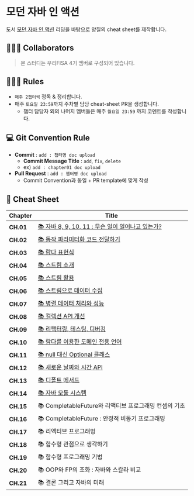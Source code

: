 # 모던 자바 인 액션

도서 [모던 자바 인 액션](https://m.yes24.com/Goods/Detail/78660184) 리딩을 바탕으로 양질의 cheat sheet를 제작합니다.

## 🏄🏻‍♂️ Collaborators

> 본 스터디는 우리FISA 4기 멤버로 구성되어 있습니다.
> 

## 🏊🏻‍♀️ Rules

- `매주 2챕터씩` 정독 & 정리합니다. 
- 매주 `토요일 23:59`까지 주차별 담당 cheat-sheet PR을 생성합니다.
    - 챕터 담당자 외의 나머지 멤버들은 매주 `월요일 23:59` 까지 코멘트를 작성합니다.

## 💻 Git Convention Rule

- **Commit** : `add : 챕터명 doc upload`
    - **Commit Message Title** : `add`, `fix`, `delete`
    - ex) `add : chapter01 doc upload`
- **Pull Request** : `add : 챕터명 doc upload`
    - Commit Convention과 동일 + PR template에 맞게 작성

## 📎 Cheat Sheet

| **Chapter** | **Title** |
| --- | --- |
| **CH.01** | [📚 자바 8, 9, 10, 11 : 무슨 일이 일어나고 있는가?](https://github.com/ryuseunghan/java-in-action-study/blob/main/1%EC%9E%A5%20%EC%9E%90%EB%B0%94%208%2C%209%2C%2010%2C%2011%20%20%EB%AC%B4%EC%8A%A8%20%EC%9D%BC%EC%9D%B4%20%EC%9D%BC%EC%96%B4%EB%82%98%EA%B3%A0%20%EC%9E%88%EB%8A%94%EA%B0%80/ch1.md)|
| **CH.02** | [📚 동작 파라미터화 코드 전달하기](https://github.com/ryuseunghan/java-in-action-study/blob/main/2%EC%9E%A5%20%EB%8F%99%EC%9E%91%20%ED%8C%8C%EB%9D%BC%EB%AF%B8%ED%84%B0%ED%99%94%20%EC%BD%94%EB%93%9C%20%EC%A0%84%EB%8B%AC%ED%95%98%EA%B8%B0/ch2.md)|
| **CH.03** | <a href="3장 람다 표현식/ch3.md">📚 람다 표현식</a> |
| **CH.04** | <a href="4장 스트림 소개/ch4.md">📚 스트림 소개</a> |
| **CH.05** | [📚 스트림 활용](https://github.com/ryuseunghan/java-in-action-study/blob/main/5%EC%9E%A5%20%EC%8A%A4%ED%8A%B8%EB%A6%BC%20%ED%99%9C%EC%9A%A9/ch5.md) |
| **CH.06** | [📚 스트림으로 데이터 수집](https://github.com/ryuseunghan/java-in-action-study/blob/main/6%EC%9E%A5%20%EC%8A%A4%ED%8A%B8%EB%A6%BC%EC%9C%BC%EB%A1%9C%20%EB%8D%B0%EC%9D%B4%ED%84%B0%20%EC%88%98%EC%A7%91/ch6.md) |
| **CH.07** | [📚 병렬 데이터 처리와 성능](https://github.com/ryuseunghan/java-in-action-study/blob/main/7%EC%9E%A5%20%EB%B3%91%EB%A0%AC%20%EB%8D%B0%EC%9D%B4%ED%84%B0%20%EC%B2%98%EB%A6%AC%EC%99%80%20%EC%84%B1%EB%8A%A5/ch7.md) |
| **CH.08** | [📚 컬렉션 API 개선](https://github.com/ryuseunghan/java-in-action-study/blob/main/8%EC%9E%A5%20%EC%BB%AC%EB%A0%89%EC%85%98%20API%20%EA%B0%9C%EC%84%A0/ch8.md) |
| **CH.09** | [📚 리팩터링, 테스팅, 디버깅](https://github.com/ryuseunghan/java-in-action-study/blob/main/9%EC%9E%A5%20%EB%A6%AC%ED%8C%A9%ED%86%A0%EB%A7%81%2C%20%ED%85%8C%EC%8A%A4%ED%8C%85%2C%20%EB%94%94%EB%B2%84%EA%B9%85/ch9.md) |
| **CH.10** | [📚 람다를 이용한 도메인 전용 언어](https://github.com/ryuseunghan/java-in-action-study/blob/main/10%EC%9E%A5%20%EB%9E%8C%EB%8B%A4%EB%A5%BC%20%EC%9D%B4%EC%9A%A9%ED%95%9C%20%EB%8F%84%EB%A9%94%EC%9D%B8%20%EC%A0%84%EC%9A%A9%20%EC%96%B8%EC%96%B4/ch10.md) |
| **CH.11** | [📚 null 대신 Optional 클래스](https://github.com/ryuseunghan/java-in-action-study/blob/main/11%EC%9E%A5%20null%20%EB%8C%80%EC%8B%A0%20Optional%20%ED%81%B4%EB%9E%98%EC%8A%A4/ch11.md) |
| **CH.12** | [📚 새로운 날짜와 시간 API](https://github.com/ryuseunghan/java-in-action-study/blob/main/12%EC%9E%A5%20%EC%83%88%EB%A1%9C%EC%9A%B4%20%EB%82%A0%EC%A7%9C%EC%99%80%20%EC%8B%9C%EA%B0%84%20API/ch12.md) |
| **CH.13** | [📚 디폴트 메서드](https://github.com/ryuseunghan/java-in-action-study/blob/main/13%EC%9E%A5%20%EB%94%94%ED%8F%B4%ED%8A%B8%20%EB%A9%94%EC%84%9C%EB%93%9C/ch13.md) |
| **CH.14** | [📚 자바 모듈 시스템](https://github.com/ryuseunghan/java-in-action-study/blob/main/14%EC%9E%A5%20%EC%9E%90%EB%B0%94%20%EB%AA%A8%EB%93%88%20%EC%8B%9C%EC%8A%A4%ED%85%9C/ch14.md) |
| **CH.15** | 📚 CompletableFuture와 리액티브 프로그래밍 컨셉의 기초 |
| **CH.16** | 📚 CompletableFuture : 안정적 비동기 프로그래밍 |
| **CH.17** | 📚 리액티브 프로그래밍 |
| **CH.18** | 📚 함수형 관점으로 생각하기 |
| **CH.19** | 📚 함수형 프로그래밍 기법 |
| **CH.20** | 📚 OOP와 FP의 조화 : 자바와 스칼라 비교 |
| **CH.21** | 📚 결론 그리고 자바의 미래 |

